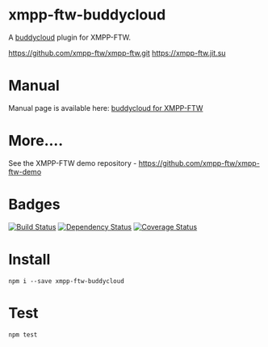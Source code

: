 xmpp-ftw-buddycloud
====================

A [buddycloud](http://buddycloud.com) plugin for XMPP-FTW.

https://github.com/xmpp-ftw/xmpp-ftw.git
https://xmpp-ftw.jit.su

# Manual

Manual page is available here: [buddycloud for XMPP-FTW](https://xmpp-ftw.jit.su/manual/extensions#buddycloud)

# More....

See the XMPP-FTW demo repository - https://github.com/xmpp-ftw/xmpp-ftw-demo

# Badges

[![Build Status](https://secure.travis-ci.org/xmpp-ftw/xmpp-ftw-buddycloud.svg)](http://travis-ci.org/xmpp-ftw/xmpp-ftw-buddycloud)
[![Dependency Status](https://david-dm.org/xmpp-ftw/xmpp-ftw-buddycloud.png)](https://david-dm.org/xmpp-ftw/xmpp-ftw-buddycloud)
[![Coverage Status](https://coveralls.io/repos/xmpp-ftw/xmpp-ftw-buddycloud/badge.png?branch=master)](https://coveralls.io/r/xmpp-ftw/xmpp-ftw-buddycloud?branch=master)

# Install

```
npm i --save xmpp-ftw-buddycloud
```

# Test

```
npm test
```
